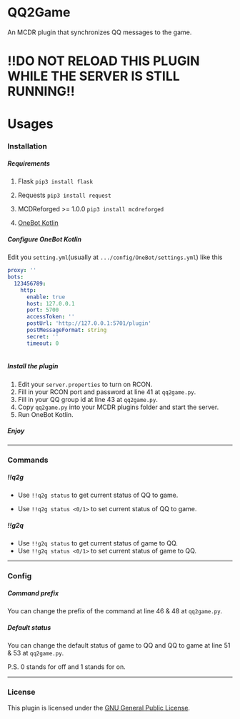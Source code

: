 # QQ2Game
An MCDR plugin that synchronizes QQ messages to the game.

# **!!DO NOT RELOAD THIS PLUGIN WHILE THE SERVER IS STILL RUNNING!!**

# Usages

### Installation

##### Requirements

1. Flask   `pip3 install flask`

2. Requests `pip3 install request`
3. MCDReforged >= 1.0.0 `pip3 install mcdreforged`

4. [OneBot Kotlin](https://github.com/yyuueexxiinngg/onebot-kotlin)

##### Configure OneBot Kotlin

Edit you `setting.yml`(usually at `.../config/OneBot/settings.yml`) like this

```yaml
proxy: ''
bots: 
  123456789: 
    http: 
      enable: true
      host: 127.0.0.1
      port: 5700
      accessToken: ''
      postUrl: 'http://127.0.0.1:5701/plugin'
      postMessageFormat: string
      secret: ''
      timeout: 0
    
```

##### Install the plugin

1. Edit your `server.properties`  to turn on RCON.
2. Fill in your RCON port and password at line 41 at  `qq2game.py`.
3. Fill in your QQ group id at line 43 at `qq2game.py`.
4. Copy `qq2game.py` into your MCDR plugins folder and start the server.
5. Run OneBot Kotlin.

##### Enjoy

***

### Commands

##### !!q2g

- Use `!!q2g status` to get current status of QQ to game.

- Use `!!q2g status <0/1>` to set current status of QQ to game.
##### !!g2q
- Use `!!g2q status` to get current status of game to QQ.
- Use `!!g2q status <0/1>` to set current status of game to QQ.
***

### Config

##### Command prefix

You can change the prefix of the command at line 46 & 48 at `qq2game.py`.

##### Default status

You can change the default status of game to QQ and QQ to game at line 51 & 53 at `qq2game.py`.

P.S. 0 stands for off and 1 stands for on.

------

### License

This plugin is licensed under the [GNU General Public License](LICENSE).